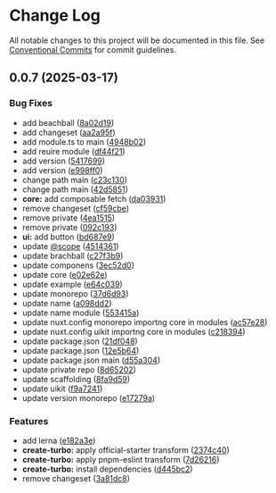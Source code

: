 # Change Log

All notable changes to this project will be documented in this file.
See [Conventional Commits](https://conventionalcommits.org) for commit guidelines.

## 0.0.7 (2025-03-17)

### Bug Fixes

- add beachball ([8a02d19](https://github.com/abbele/monorepo/commit/8a02d19a04e6cfed6a2893ce3b10021773698eae))
- add changeset ([aa2a95f](https://github.com/abbele/monorepo/commit/aa2a95f97768c96bdc12766416fb03144c05a347))
- add module.ts to main ([4948b02](https://github.com/abbele/monorepo/commit/4948b0282a5a1b22dbacb27e5311ccdb0beb7232))
- add reuire module ([df44f21](https://github.com/abbele/monorepo/commit/df44f21ad66b3a6f94220b0bc5af134885e450c1))
- add version ([5417699](https://github.com/abbele/monorepo/commit/54176994a0f9efb644f607af711fd4b20808a744))
- add version ([e998ff0](https://github.com/abbele/monorepo/commit/e998ff01a4e91d81bbb601ebc61328d256f510a7))
- change path main ([c23c130](https://github.com/abbele/monorepo/commit/c23c130b7cbb976fb0009135175a87d1715834cb))
- change path main ([42d5851](https://github.com/abbele/monorepo/commit/42d5851082a8bc6296ad46b289cd530f1230ff90))
- **core:** add composable fetch ([da03931](https://github.com/abbele/monorepo/commit/da039313c2361fc31a63f9aac00cb9aec63ab7ec))
- remove changeset ([cf59cbe](https://github.com/abbele/monorepo/commit/cf59cbe88911a0a6d9264eccb1518b9c449a167f))
- remove private ([4ea1515](https://github.com/abbele/monorepo/commit/4ea1515088c1d02854072792e37964c069a75b51))
- remove private ([092c193](https://github.com/abbele/monorepo/commit/092c19386758f542dd9cfa8fac74ec51bb8af348))
- **ui:** add button ([bd687e9](https://github.com/abbele/monorepo/commit/bd687e948715628ac28b1683c17d0368e70f4366))
- update [@scope](https://github.com/scope) ([4514361](https://github.com/abbele/monorepo/commit/45143614816b45c51d0d78c15c49d004747cfd53))
- update brachball ([c27f3b9](https://github.com/abbele/monorepo/commit/c27f3b92690b36a44517e5a059733a5ebfbe6feb))
- update componens ([3ec52d0](https://github.com/abbele/monorepo/commit/3ec52d0dd95d8ae937a7b51e6f87456fc413738d))
- update core ([e02e62e](https://github.com/abbele/monorepo/commit/e02e62eddc7d040baf34139ef6d6acfb5351f029))
- update example ([e64c039](https://github.com/abbele/monorepo/commit/e64c0398257019cd4a9522de35a631e29ad31e69))
- update monorepo ([37d6d93](https://github.com/abbele/monorepo/commit/37d6d9368678215363971ddd36265f449fabc6fc))
- update name ([a098dd2](https://github.com/abbele/monorepo/commit/a098dd2fe72686d011320115cd72087b6ca3f10f))
- update name module ([553415a](https://github.com/abbele/monorepo/commit/553415a5903ea95947d6b9d1ff0a7f6e81801154))
- update nuxt.config monorepo importng core in modules ([ac57e28](https://github.com/abbele/monorepo/commit/ac57e288f5b5c2206f739407e3681f027b37a79a))
- update nuxt.config uikit importng core in modules ([c218394](https://github.com/abbele/monorepo/commit/c218394c4e75dc196ce87857c32691ea52e3e20b))
- update package.json ([21df048](https://github.com/abbele/monorepo/commit/21df048ae960bed6c13ae4067741d1dbf36be816))
- update package.json ([12e5b64](https://github.com/abbele/monorepo/commit/12e5b643559ad449296cd98b5f2f9c6d899fdfdc))
- update package.json main ([d55a304](https://github.com/abbele/monorepo/commit/d55a30463ab1b22e84f6c4b3df8c84bcf25e51ca))
- update private repo ([8d65202](https://github.com/abbele/monorepo/commit/8d65202a1aeb3c8022c654d8f6ef040c5803a30f))
- update scaffolding ([8fa9d59](https://github.com/abbele/monorepo/commit/8fa9d59b873228c2c66943682f2098b059be7d57))
- update uikit ([f9a7241](https://github.com/abbele/monorepo/commit/f9a7241ed39e83561ddc9c857b1c74364f4de01a))
- update version monorepo ([e17279a](https://github.com/abbele/monorepo/commit/e17279af181d3ca4e9bd3f3032a18028c04f3ed5))

### Features

- add lerna ([e182a3e](https://github.com/abbele/monorepo/commit/e182a3ec75f8c95fd36e8b43b5d99ca1ea1e36b7))
- **create-turbo:** apply official-starter transform ([2374c40](https://github.com/abbele/monorepo/commit/2374c4061adf5f7c862302e7e4c4a2d37bd02cfd))
- **create-turbo:** apply pnpm-eslint transform ([7d26216](https://github.com/abbele/monorepo/commit/7d26216754b27bbf0cc68cc843a5ff1db09d722a))
- **create-turbo:** install dependencies ([d445bc2](https://github.com/abbele/monorepo/commit/d445bc216949835767d7c1ba4c9a70c31b08567a))
- remove changeset ([3a81dc8](https://github.com/abbele/monorepo/commit/3a81dc82a82c97e7d147e25756dfbe8214726d00))

